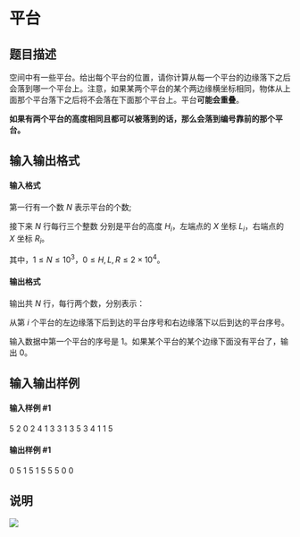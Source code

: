 
# 平台
## 题目描述
空间中有一些平台。给出每个平台的位置，请你计算从每一个平台的边缘落下之后会落到哪一个平台上。注意，如果某两个平台的某个两边缘横坐标相同，物体从上面那个平台落下之后将不会落在下面那个平台上。平台**可能会重叠**。

**如果有两个平台的高度相同且都可以被落到的话，那么会落到编号靠前的那个平台。**
## 输入输出格式
#### 输入格式

第一行有一个数 $N$ 表示平台的个数;

接下来 $N$ 行每行三个整数 分别是平台的高度 $H_i$，左端点的 $X$ 坐标 $L_i$，右端点的 $X$ 坐标 $R_i$。

其中，$1 \le N \le {10}^3$，$0 \le H,L,R \le 2 \times {10}^4$。
#### 输出格式

输出共 $N$ 行，每行两个数，分别表示：

从第 $i$ 个平台的左边缘落下后到达的平台序号和右边缘落下以后到达的平台序号。

输入数据中第一个平台的序号是 $1$。如果某个平台的某个边缘下面没有平台了，输出 $0$。

## 输入输出样例
#### 输入样例 #1
5
2 0 2
4 1 3
3 1 3
5 3 4
1 1 5

#### 输出样例 #1
0 5
1 5
1 5
5 5
0 0

## 说明
![](https://cdn.luogu.com.cn/upload/image_hosting/lh1i0yzf.png)
 